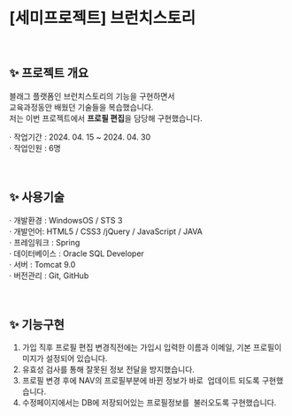 <html>
  <h1> [세미프로젝트] 브런치스토리</h1>
  <br>

  <h2>✨ 프로젝트 개요</h2>
  블래그 플랫폼인 브런치스토리의 기능을 구현하면서<br>
  교육과정동안 배웠던 기술들을 복습했습니다.<br>
  저는 이번 프로젝트에서  <strong>프로필 편집</strong>을 담당해 구현했습니다.

  · 작업기간 : 2024. 04. 15 ~ 2024. 04. 30<br>
  · 작업인원 : 6명
  <br><br><br>

  <h2>✨ 사용기술</h2>
  · 개발환경 : WindowsOS / STS 3 <br>
  · 개발언어: HTML5 / CSS3 /jQuery / JavaScript / JAVA<br>
  · 프레임워크 : Spring<br>
  · 데이터베이스 : Oracle SQL Developer<br>
  · 서버 : Tomcat 9.0<br>
  · 버전관리 : Git, GitHub
  <br><br><br>

  <h2>✨ 기능구현</h2>

  1. 가입 직후 프로필 편집 변경직전에는 가입시 입력한 이름과
이메일, 기본 프로필이미지가 설정되어 있습니다. <br>
2. 유효성 검사를 통해 잘못된 정보 전달을 방지했습니다. <br>
3. 프로필 변경 후에 NAV의 프로필부분에 바뀐 정보가 바로 
업데이트 되도록 구현했습니다. <br>
4. 수정페이지에서는 DB에 저장되어있는 프로필정보를 
불러오도록 구현했습니다. <br>

  
</html>


